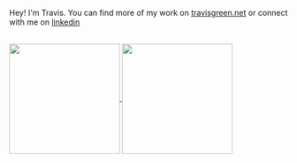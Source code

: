 Hey! I'm Travis. You can find more of my work on [travisgreen.net](https://travisgreen.net) or connect with me on [linkedin](https://www.linkedin.com/in/travisgreen/)

<br/>

<a href="https://github.com/anuraghazra/github-readme-stats">
  <img height=200 align="center" src="https://github-readme-stats.vercel.app/api?username=travisbgreen&show_icons=true&include_all_commits=true&theme=shadow_green" />
</a>
<a href="https://github.com/anuraghazra/convoychat">
  <img height=200 align="center" src="https://github-readme-stats.vercel.app/api/top-langs/?username=travisbgreen&theme=shadow_green&hide=JavaScript" />
</a>
